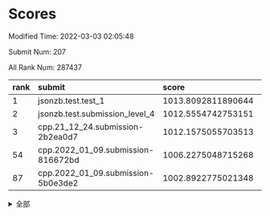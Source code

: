 # Scores

Modified Time: 2022-03-03 02:05:48

Submit Num: 207

All Rank Num: 287437

| rank |               submit               |       score        |       sigma        | pk_num |
| :--- | :--------------------------------- | :----------------- | :----------------- | :----- |
| 1    | jsonzb.test.test_1                 | 1013.8092811890644 | 0.8593722151258874 | 5555   |
| 2    | jsonzb.test.submission_level_4     | 1012.5554742753151 | 0.8329258907894628 | 5558   |
| 3    | cpp.21_12_24.submission-2b2ea0d7   | 1012.1575055703513 | 0.7919984762292481 | 5552   |
| 54   | cpp.2022_01_09.submission-816672bd | 1006.2275048715268 | 0.7298779550564575 | 5557   |
| 87   | cpp.2022_01_09.submission-5b0e3de2 | 1002.8922775021348 | 0.7093612447760851 | 5555   |


<details>
<summary>全部</summary>

| rank |                 submit                 |       score        |       sigma        | pk_num |
| :--- | :------------------------------------- | :----------------- | :----------------- | :----- |
| 1    | jsonzb.test.test_1                     | 1013.8092811890644 | 0.8593722151258874 | 5555   |
| 2    | jsonzb.test.submission_level_4         | 1012.5554742753151 | 0.8329258907894628 | 5558   |
| 3    | cpp.21_12_24.submission-2b2ea0d7       | 1012.1575055703513 | 0.7919984762292481 | 5552   |
| 4    | gobigger.level_3.submission_level_3_48 | 1011.8647440031945 | 0.7776165384840892 | 5554   |
| 5    | gobigger.level_3.submission_level_3_42 | 1011.5706036297655 | 0.7541031446999287 | 5555   |
| 6    | gobigger.level_3.submission_level_3_45 | 1011.1634216216208 | 0.7988112965538394 | 5559   |
| 7    | gobigger.level_3.submission_level_3_30 | 1011.0872744687001 | 0.7567836409462722 | 5558   |
| 8    | gobigger.level_3.submission_level_3_0  | 1010.8390538725268 | 0.7588566979401512 | 5554   |
| 9    | gobigger.level_3.submission_level_3_34 | 1010.7832602627363 | 0.7764755613191423 | 5555   |
| 10   | gobigger.level_3.submission_level_3_19 | 1010.7716216869875 | 0.7495446375634046 | 5552   |
| 11   | gobigger.level_3.submission_level_3_40 | 1010.6851323959847 | 0.7643619774277493 | 5554   |
| 12   | gobigger.level_3.submission_level_3_32 | 1010.4902815271067 | 0.7476083057351249 | 5558   |
| 13   | gobigger.level_3.submission_level_3_7  | 1010.4855819027537 | 0.7678086258323712 | 5556   |
| 14   | gobigger.level_3.submission_level_3_15 | 1010.4617975393129 | 0.7767814429802244 | 5550   |
| 15   | gobigger.level_3.submission_level_3_24 | 1010.4189788310372 | 0.7704809059712905 | 5553   |
| 16   | gobigger.level_3.submission_level_3_2  | 1010.3884106574831 | 0.7552332297796098 | 5551   |
| 17   | gobigger.level_3.submission_level_3_12 | 1010.325091709784  | 0.7695123256409607 | 5553   |
| 18   | gobigger.level_3.submission_level_3_6  | 1010.2742766871412 | 0.7560236605258017 | 5551   |
| 19   | gobigger.level_3.submission_level_3_1  | 1010.2732890463127 | 0.7815971443085554 | 5555   |
| 20   | gobigger.level_3.submission_level_3_44 | 1010.2684614584798 | 0.790069451333672  | 5553   |
| 21   | gobigger.level_3.submission_level_3_47 | 1010.2089690831199 | 0.7840470978225978 | 5553   |
| 22   | gobigger.level_3.submission_level_3_22 | 1010.1119936246013 | 0.745116937148099  | 5556   |
| 23   | gobigger.level_3.submission_level_3_13 | 1010.1086918261494 | 0.7462210605069091 | 5553   |
| 24   | gobigger.level_3.submission_level_3_5  | 1010.0907757538794 | 0.7558127604882987 | 5546   |
| 25   | gobigger.level_3.submission_level_3_14 | 1010.0655637192949 | 0.766840829590698  | 5552   |
| 26   | gobigger.level_3.submission_level_3_35 | 1010.0196172894282 | 0.7673969022016277 | 5554   |
| 27   | gobigger.level_3.submission_level_3_36 | 1010.009738530858  | 0.7800495411397066 | 5558   |
| 28   | gobigger.level_3.submission_level_3_33 | 1009.9854000156039 | 0.7519456230637773 | 5553   |
| 29   | gobigger.level_3.submission_level_3_43 | 1009.9556408610272 | 0.7447344993350018 | 5555   |
| 30   | gobigger.level_3.submission_level_3_38 | 1009.9419130287154 | 0.7639543757724859 | 5558   |
| 31   | gobigger.level_3.submission_level_3_23 | 1009.9379703535567 | 0.7426503385679218 | 5551   |
| 32   | gobigger.level_3.submission_level_3_16 | 1009.918249182466  | 0.7542641107213637 | 5554   |
| 33   | gobigger.level_3.submission_level_3_3  | 1009.9055980661283 | 0.7790390975001318 | 5549   |
| 34   | gobigger.level_3.submission_level_3_8  | 1009.899466442509  | 0.7762152004347351 | 5555   |
| 35   | gobigger.level_3.submission_level_3_20 | 1009.7727246815563 | 0.7481163295019294 | 5549   |
| 36   | gobigger.level_3.submission_level_3_39 | 1009.7109282610372 | 0.7448828115061116 | 5552   |
| 37   | gobigger.level_3.submission_level_3_4  | 1009.6045048319501 | 0.7423935867150431 | 5544   |
| 38   | gobigger.level_3.submission_level_3_21 | 1009.5487125789612 | 0.7416077563376483 | 5555   |
| 39   | gobigger.level_3.submission_level_3_9  | 1009.4951462058553 | 0.7487842041724296 | 5555   |
| 40   | gobigger.level_3.submission_level_3_26 | 1009.4861972911247 | 0.7696498073643191 | 5555   |
| 41   | gobigger.level_3.submission_level_3_10 | 1009.4609532111559 | 0.753295350186737  | 5553   |
| 42   | gobigger.level_3.submission_level_3_46 | 1009.3578798396936 | 0.7478052016524436 | 5555   |
| 43   | gobigger.level_3.submission_level_3_25 | 1009.2491078196202 | 0.7535384247082008 | 5552   |
| 44   | gobigger.level_3.submission_level_3_29 | 1009.2024678281332 | 0.7255820653661579 | 5547   |
| 45   | gobigger.level_3.submission_level_3_37 | 1009.1388937518096 | 0.7422935740392805 | 5552   |
| 46   | gobigger.level_3.submission_level_3_18 | 1009.0770703466853 | 0.741713200949734  | 5556   |
| 47   | gobigger.level_3.submission_level_3_17 | 1008.8960819481322 | 0.7347169645639227 | 5545   |
| 48   | gobigger.level_3.submission_level_3_28 | 1008.8901927865354 | 0.7442440460252527 | 5553   |
| 49   | gobigger.level_3.submission_level_3_27 | 1008.7353867166266 | 0.7613632458145445 | 5550   |
| 50   | gobigger.level_3.submission_level_3_11 | 1008.5200127610445 | 0.7385377771046298 | 5557   |
| 51   | gobigger.level_3.submission_level_3_31 | 1008.4390251933405 | 0.7461319120051872 | 5555   |
| 52   | gobigger.level_3.submission_level_3_49 | 1008.395278196485  | 0.7480779519516878 | 5558   |
| 53   | gobigger.level_3.submission_level_3_41 | 1007.9709745197192 | 0.7364098867568993 | 5555   |
| 54   | cpp.2022_01_09.submission-816672bd     | 1006.2275048715268 | 0.7298779550564575 | 5557   |
| 55   | gobigger.level_1.submission_level_1_2  | 1004.8341754167736 | 0.712509473146962  | 5555   |
| 56   | gobigger.level_1.submission_level_1_41 | 1004.7904846160943 | 0.7174354410739218 | 5560   |
| 57   | gobigger.level_1.submission_level_1_31 | 1004.5286947754172 | 0.7189795443578666 | 5552   |
| 58   | gobigger.level_1.submission_level_1_39 | 1004.4408228165646 | 0.7148786139667458 | 5558   |
| 59   | gobigger.level_1.submission_level_1_46 | 1004.4309837919361 | 0.7269409557892744 | 5558   |
| 60   | gobigger.level_1.submission_level_1_45 | 1004.3645397311205 | 0.7296562976249602 | 5553   |
| 61   | gobigger.level_1.submission_level_1_4  | 1004.2580861368847 | 0.7232187229944815 | 5552   |
| 62   | gobigger.level_1.submission_level_1_15 | 1004.1264660600881 | 0.7195680978994513 | 5553   |
| 63   | gobigger.level_1.submission_level_1_11 | 1004.0086018077671 | 0.7144762948258035 | 5556   |
| 64   | gobigger.level_1.submission_level_1_1  | 1003.9843087251514 | 0.7300128578571371 | 5554   |
| 65   | gobigger.level_1.submission_level_1_28 | 1003.9177804356675 | 0.7300244617156408 | 5557   |
| 66   | gobigger.level_1.submission_level_1_12 | 1003.905210608276  | 0.7063360590200022 | 5551   |
| 67   | gobigger.level_1.submission_level_1_10 | 1003.8977930142369 | 0.7185993004165502 | 5556   |
| 68   | gobigger.level_1.submission_level_1_8  | 1003.8942677842329 | 0.7100889256187709 | 5555   |
| 69   | gobigger.level_1.submission_level_1_38 | 1003.7614981037121 | 0.7187671784812107 | 5554   |
| 70   | gobigger.level_1.submission_level_1_16 | 1003.7465348876029 | 0.7182850158942443 | 5555   |
| 71   | gobigger.level_1.submission_level_1_43 | 1003.6949125388721 | 0.7234373014651891 | 5555   |
| 72   | gobigger.level_1.submission_level_1_33 | 1003.6889515697083 | 0.7201469168512785 | 5556   |
| 73   | gobigger.level_1.submission_level_1_44 | 1003.6769406563224 | 0.7163499842367066 | 5556   |
| 74   | gobigger.level_1.submission_level_1_24 | 1003.6085305258555 | 0.7194948216483148 | 5556   |
| 75   | gobigger.level_1.submission_level_1_20 | 1003.5121925925461 | 0.7286547497907899 | 5552   |
| 76   | gobigger.level_1.submission_level_1_5  | 1003.5110359772704 | 0.7011090171206826 | 5551   |
| 77   | gobigger.level_1.submission_level_1_26 | 1003.5006237919469 | 0.7308464943765555 | 5559   |
| 78   | gobigger.level_1.submission_level_1_47 | 1003.4931103420172 | 0.712294031758239  | 5554   |
| 79   | gobigger.level_1.submission_level_1_19 | 1003.4846803526658 | 0.7185213273120635 | 5554   |
| 80   | gobigger.level_1.submission_level_1_32 | 1003.4035253662624 | 0.716086328786578  | 5556   |
| 81   | gobigger.level_1.submission_level_1_0  | 1003.186497349789  | 0.6997735074033226 | 5561   |
| 82   | gobigger.level_1.submission_level_1_18 | 1003.1361474307023 | 0.7113811553866726 | 5555   |
| 83   | gobigger.level_1.submission_level_1_49 | 1003.1051191459114 | 0.7175597066228447 | 5555   |
| 84   | gobigger.level_1.submission_level_1_25 | 1003.0091621257219 | 0.7080071951540654 | 5558   |
| 85   | gobigger.level_1.submission_level_1_7  | 1002.9938735173134 | 0.7153704623532615 | 5553   |
| 86   | gobigger.level_1.submission_level_1_48 | 1002.9241157980626 | 0.711788342368963  | 5556   |
| 87   | cpp.2022_01_09.submission-5b0e3de2     | 1002.8922775021348 | 0.7093612447760851 | 5555   |
| 88   | gobigger.level_1.submission_level_1_37 | 1002.8579582783937 | 0.7237262970860253 | 5555   |
| 89   | gobigger.level_1.submission_level_1_17 | 1002.800452678217  | 0.7134776325682997 | 5554   |
| 90   | gobigger.level_1.submission_level_1_22 | 1002.7961590603342 | 0.7191080413655108 | 5551   |
| 91   | gobigger.level_1.submission_level_1_27 | 1002.7936600847793 | 0.7295768464321153 | 5552   |
| 92   | gobigger.level_1.submission_level_1_9  | 1002.7925549607302 | 0.7064560593549531 | 5559   |
| 93   | gobigger.level_1.submission_level_1_35 | 1002.7860928102913 | 0.720267021061763  | 5550   |
| 94   | gobigger.level_1.submission_level_1_13 | 1002.7743551024375 | 0.7105659574836798 | 5554   |
| 95   | gobigger.level_1.submission_level_1_29 | 1002.709705320959  | 0.7271178695663122 | 5557   |
| 96   | gobigger.level_1.submission_level_1_23 | 1002.6376248258881 | 0.7120895114327972 | 5558   |
| 97   | gobigger.level_1.submission_level_1_34 | 1002.6357163317268 | 0.715086649448674  | 5548   |
| 98   | gobigger.level_1.submission_level_1_42 | 1002.5601414936143 | 0.726943525886036  | 5553   |
| 99   | gobigger.level_1.submission_level_1_14 | 1002.4551162648605 | 0.7065746693287688 | 5552   |
| 100  | gobigger.level_1.submission_level_1_21 | 1002.4148326471748 | 0.7106934891485924 | 5548   |
| 101  | gobigger.level_1.submission_level_1_3  | 1002.4008897043211 | 0.7137623254538193 | 5559   |
| 102  | gobigger.level_1.submission_level_1_30 | 1002.288544297303  | 0.7130562935045128 | 5556   |
| 103  | gobigger.level_1.submission_level_1_36 | 1002.2347323273717 | 0.7117838191028149 | 5551   |
| 104  | gobigger.level_1.submission_level_1_40 | 1001.9272322702212 | 0.7179945828826347 | 5557   |
| 105  | gobigger.level_1.submission_level_1_6  | 1001.6975180988051 | 0.7035317189074487 | 5554   |
| 106  | gobigger.random.submission_random_37   | 997.9853773705203  | 0.7151521797190599 | 5555   |
| 107  | gobigger.random.submission_random_13   | 997.5624103487534  | 0.7049120501812769 | 5550   |
| 108  | gobigger.random.submission_random_22   | 997.3352585742438  | 0.71296365439298   | 5555   |
| 109  | gobigger.random.submission_random_34   | 997.0256525294343  | 0.7120868105775642 | 5557   |
| 110  | gobigger.random.submission_random_24   | 996.9781955438331  | 0.7087499583373353 | 5553   |
| 111  | gobigger.random.submission_random_20   | 996.9469787627672  | 0.7033783030157097 | 5553   |
| 112  | gobigger.random.submission_random_48   | 996.9374262298463  | 0.7194067828668312 | 5550   |
| 113  | gobigger.random.submission_random_19   | 996.7102999126053  | 0.7018907576433714 | 5552   |
| 114  | gobigger.random.submission_random_23   | 996.6914594578811  | 0.7183147054403692 | 5555   |
| 115  | gobigger.random.submission_random_35   | 996.669251794918   | 0.7133414486735572 | 5558   |
| 116  | gobigger.random.submission_random_26   | 996.6244085522078  | 0.6959034986126035 | 5556   |
| 117  | gobigger.random.submission_random_28   | 996.6183030518738  | 0.7098822342737293 | 5557   |
| 118  | gobigger.random.submission_random_32   | 996.5361946981374  | 0.7245355066060883 | 5559   |
| 119  | gobigger.random.submission_random_45   | 996.5249375360324  | 0.6981489729443165 | 5552   |
| 120  | gobigger.random.submission_random_31   | 996.5229358644671  | 0.7143344796422636 | 5559   |
| 121  | gobigger.random.submission_random_9    | 996.4837715948066  | 0.7208374199547675 | 5554   |
| 122  | gobigger.random.submission_random_5    | 996.4036541695054  | 0.7084269030777864 | 5557   |
| 123  | gobigger.random.submission_random_47   | 996.3562855374366  | 0.7018380791579601 | 5548   |
| 124  | gobigger.random.submission_random_43   | 996.2425102900927  | 0.7096260390370415 | 5557   |
| 125  | gobigger.random.submission_random_12   | 996.236406026495   | 0.7138435391851863 | 5556   |
| 126  | gobigger.random.submission_random_49   | 996.2004744410485  | 0.716043515075351  | 5555   |
| 127  | gobigger.random.submission_random_44   | 996.1950432079391  | 0.7269031414917375 | 5552   |
| 128  | gobigger.random.submission_random_30   | 996.1810687353711  | 0.7225762541533688 | 5555   |
| 129  | gobigger.random.submission_random_10   | 996.1245436906197  | 0.7112249699461517 | 5546   |
| 130  | gobigger.random.submission_random_46   | 996.1053326513099  | 0.7219054783359653 | 5557   |
| 131  | gobigger.random.submission_random_0    | 996.0759828087967  | 0.7218735428805484 | 5547   |
| 132  | gobigger.random.submission_random_38   | 996.0730113634506  | 0.7144155989281221 | 5555   |
| 133  | gobigger.random.submission_random_42   | 996.0119525590393  | 0.7113930341379532 | 5551   |
| 134  | gobigger.random.submission_random_21   | 995.9804265009674  | 0.7009586952439523 | 5550   |
| 135  | gobigger.random.submission_random_11   | 995.8833396663184  | 0.7126588325340331 | 5556   |
| 136  | gobigger.random.submission_random_17   | 995.8023660529802  | 0.7128384351451104 | 5553   |
| 137  | gobigger.random.submission_random_14   | 995.7921628607721  | 0.7102771415858598 | 5555   |
| 138  | gobigger.random.submission_random_40   | 995.7878843900972  | 0.7099213411662161 | 5559   |
| 139  | gobigger.random.submission_random_1    | 995.7779862415123  | 0.718884759527894  | 5553   |
| 140  | gobigger.random.submission_random_29   | 995.7607557310608  | 0.7064713720960195 | 5553   |
| 141  | gobigger.random.submission_random_36   | 995.647207503215   | 0.7090133439803604 | 5551   |
| 142  | gobigger.random.submission_random_8    | 995.6293945310728  | 0.7066833276999359 | 5559   |
| 143  | gobigger.random.submission_random_4    | 995.6279487501315  | 0.7108962709193767 | 5553   |
| 144  | gobigger.random.submission_random_16   | 995.5826247514742  | 0.7081869300057835 | 5554   |
| 145  | gobigger.random.submission_random_2    | 995.442470731769   | 0.7006546229366354 | 5555   |
| 146  | gobigger.random.submission_random_18   | 995.4339540808164  | 0.7118016922178939 | 5556   |
| 147  | gobigger.random.submission_random_33   | 995.3880974609107  | 0.7077990300881415 | 5558   |
| 148  | gobigger.random.submission_random_6    | 995.3307328475801  | 0.7188528637390903 | 5556   |
| 149  | gobigger.random.submission_random_7    | 995.2796603682414  | 0.710756305263972  | 5553   |
| 150  | gobigger.random.submission_random_39   | 995.2615608462822  | 0.7047544753110617 | 5556   |
| 151  | gobigger.random.submission_random_15   | 995.2359866061324  | 0.7084109699306886 | 5551   |
| 152  | gobigger.random.submission_random_25   | 995.1159309592398  | 0.7128680953848145 | 5555   |
| 153  | gobigger.random.submission_random_27   | 994.7975608297219  | 0.7201356811703921 | 5559   |
| 154  | gobigger.random.submission_random_41   | 994.5164253979708  | 0.7051174550708389 | 5552   |
| 155  | gobigger.random.submission_random_3    | 994.5043442017844  | 0.7244766186001151 | 5560   |
| 156  | gobigger.level_2.submission_level_2_40 | 993.6022200132958  | 0.7362072239872129 | 5555   |
| 157  | gobigger.level_2.submission_level_2_24 | 993.4464819255284  | 0.7346306755814019 | 5555   |
| 158  | gobigger.level_2.submission_level_2_37 | 993.1413431242479  | 0.7440654101304441 | 5555   |
| 159  | gobigger.level_2.submission_level_2_48 | 993.1361090997095  | 0.722007981629929  | 5553   |
| 160  | gobigger.level_2.submission_level_2_41 | 993.0616228328515  | 0.7370239079691248 | 5553   |
| 161  | gobigger.level_2.submission_level_2_11 | 993.0326282979611  | 0.7473439057679017 | 5549   |
| 162  | gobigger.level_2.submission_level_2_47 | 993.0169752853112  | 0.7305700495705632 | 5551   |
| 163  | gobigger.level_2.submission_level_2_45 | 992.9804134534015  | 0.7291607121518713 | 5557   |
| 164  | gobigger.level_2.submission_level_2_15 | 992.8441254977191  | 0.7449261301309109 | 5550   |
| 165  | gobigger.level_2.submission_level_2_27 | 992.8360053759851  | 0.73242748380011   | 5553   |
| 166  | gobigger.level_2.submission_level_2_38 | 992.7031547783383  | 0.7277191881900735 | 5550   |
| 167  | gobigger.level_2.submission_level_2_29 | 992.651531291782   | 0.7272686905166131 | 5559   |
| 168  | gobigger.level_2.submission_level_2_13 | 992.6420634698014  | 0.7646972382501476 | 5555   |
| 169  | gobigger.level_2.submission_level_2_9  | 992.6181457320075  | 0.7586266079256456 | 5559   |
| 170  | gobigger.level_2.submission_level_2_7  | 992.5568097485533  | 0.7320780270389938 | 5558   |
| 171  | gobigger.level_2.submission_level_2_12 | 992.5503136771841  | 0.7404744438469116 | 5552   |
| 172  | gobigger.level_2.submission_level_2_22 | 992.5091888828607  | 0.7456602651468146 | 5556   |
| 173  | gobigger.level_2.submission_level_2_49 | 992.5086069597153  | 0.743630397288502  | 5555   |
| 174  | gobigger.level_2.submission_level_2_25 | 992.4699452669703  | 0.7534608394621994 | 5556   |
| 175  | gobigger.level_2.submission_level_2_2  | 992.437693210178   | 0.727673954677264  | 5553   |
| 176  | gobigger.level_2.submission_level_2_20 | 992.4015874753878  | 0.7272758092830222 | 5556   |
| 177  | gobigger.level_2.submission_level_2_30 | 992.3597481081625  | 0.7522043466258026 | 5551   |
| 178  | gobigger.level_2.submission_level_2_28 | 992.2516597128024  | 0.7315190838162605 | 5560   |
| 179  | gobigger.level_2.submission_level_2_26 | 992.2081807954803  | 0.746230889015226  | 5554   |
| 180  | gobigger.level_2.submission_level_2_42 | 992.0950781754881  | 0.7350029681246973 | 5555   |
| 181  | gobigger.level_2.submission_level_2_4  | 991.9920068038908  | 0.7363373133460739 | 5555   |
| 182  | gobigger.level_2.submission_level_2_16 | 991.760464493978   | 0.7316948942499398 | 5559   |
| 183  | gobigger.level_2.submission_level_2_18 | 991.7453092938432  | 0.7434878606284104 | 5554   |
| 184  | gobigger.level_2.submission_level_2_19 | 991.7269595612406  | 0.7481313388815571 | 5555   |
| 185  | gobigger.level_2.submission_level_2_46 | 991.6720781864738  | 0.7538615193132717 | 5555   |
| 186  | gobigger.level_2.submission_level_2_10 | 991.6707154872735  | 0.7436769740290784 | 5560   |
| 187  | gobigger.level_2.submission_level_2_1  | 991.6282510854951  | 0.7553077183935922 | 5558   |
| 188  | gobigger.level_2.submission_level_2_5  | 991.6179626305219  | 0.7725919651130742 | 5559   |
| 189  | gobigger.level_2.submission_level_2_3  | 991.5950015984699  | 0.7351684966883009 | 5556   |
| 190  | gobigger.level_2.submission_level_2_0  | 991.496904605529   | 0.7728237016347836 | 5561   |
| 191  | gobigger.level_2.submission_level_2_36 | 991.4840871832281  | 0.7483587640444201 | 5553   |
| 192  | gobigger.level_2.submission_level_2_39 | 991.2973914731799  | 0.7530943871394004 | 5560   |
| 193  | gobigger.level_2.submission_level_2_43 | 991.2846012713117  | 0.7684232693318904 | 5554   |
| 194  | gobigger.level_2.submission_level_2_6  | 991.2460441405924  | 0.7451490556512562 | 5558   |
| 195  | gobigger.level_2.submission_level_2_35 | 991.1579093931988  | 0.7469455363503164 | 5549   |
| 196  | gobigger.level_2.submission_level_2_32 | 991.1224094806587  | 0.7564481466965919 | 5557   |
| 197  | gobigger.level_2.submission_level_2_14 | 991.1017078215849  | 0.7502171399662201 | 5556   |
| 198  | gobigger.level_2.submission_level_2_8  | 991.039655384964   | 0.7387355612547014 | 5557   |
| 199  | gobigger.level_2.submission_level_2_23 | 991.0380227297298  | 0.7702857940243576 | 5556   |
| 200  | gobigger.level_2.submission_level_2_44 | 991.0248745093543  | 0.7680121793647732 | 5550   |
| 201  | gobigger.level_2.submission_level_2_21 | 990.9241554717403  | 0.7570892875512929 | 5552   |
| 202  | gobigger.level_2.submission_level_2_33 | 990.7278114017561  | 0.7630149010267628 | 5551   |
| 203  | gobigger.level_2.submission_level_2_31 | 990.434480599341   | 0.7667474381654144 | 5556   |
| 204  | gobigger.level_2.submission_level_2_34 | 990.144119268587   | 0.7605780820420217 | 5549   |
| 205  | gobigger.level_2.submission_level_2_17 | 990.073065716865   | 0.7553983432287108 | 5556   |
| 206  | gobigger.none.submission_none_0        | 978.0368959524174  | 1.3295453105728627 | 5556   |
| 207  | gobigger.none.submission_none_1        | 974.9232881559493  | 1.577042490736457  | 5554   |

</details>